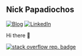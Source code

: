 ## Nick Papadiochos

[![Blog](https://img.shields.io/badge/-My%20Blog-%23181717?style=flat-square&logo=github)](https://npapadiochos.github.io/)
[![LinkedIn](https://custom-icon-badges.demolab.com/badge/My%20LinkedIn-0A66C2?logo=linkedin-white&logoColor=fff)](https://www.linkedin.com/in/nick-papadiochos/)

Hi there 👋

[![stack overflow rep. badge](https://stackoverflow-badge.herokuapp.com/stackoverflow?username=13749096&period=year&mini=false)](https://stackoverflow.com/users/13749096/nick-papadiochos)
